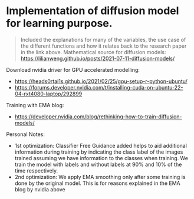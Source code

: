 # Implementation of diffusion model for learning purpose. 

> Included the explanations for many of the variables, the use case of the different functions and how it relates back to the research paper in the link above.
Mathematical source for diffusion models: https://lilianweng.github.io/posts/2021-07-11-diffusion-models/

Download nvidia driver for GPU accelerated modelling: 
* https://heads0rtai1s.github.io/2021/02/25/gpu-setup-r-python-ubuntu/
* https://forums.developer.nvidia.com/t/installing-cuda-on-ubuntu-22-04-rxt4080-laptop/292899

Training with EMA blog:
* https://developer.nvidia.com/blog/rethinking-how-to-train-diffusion-models/


Personal Notes:
* 1st optimization: Classifier Free Guidance added helps to aid additional information during training by indicating the class label of the images trained assuming we have information to the classes when training. We train the model with labels and without labels at 90% and 10% of the time respectively.
* 2nd optimization: We apply EMA smoothing only after some training is done by the original model. This is for reasons explained in the EMA blog by nvidia above



